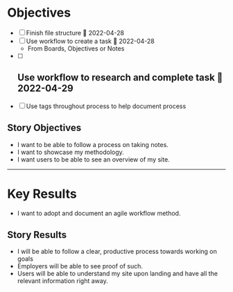 # Objectives
- [ ] Finish file structure 📅 2022-04-28
- [ ] Use workflow to create a task 📅 2022-04-28
	- From Boards, Objectives or Notes
- [ ] Use workflow to research and complete task 📅 2022-04-29
	- 
- [ ] Use tags throughout process to help document process

## Story Objectives
- I want to be able to follow a process on taking notes.
- I want to showcase my methodology.
- I want users to be able to see an overview of my site.

---

# Key Results
- I want to adopt and document an agile workflow method.

## Story Results
- I will be able to follow a clear, productive process towards working on goals
- Employers will be able to see proof of such.
- Users will be able to understand my site upon landing and have all the relevant information right away.
